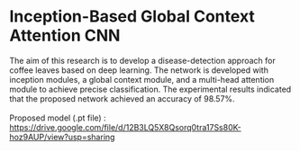 # Inception-Based Global Context Attention CNN
The aim of this research is to develop a disease-detection approach for coffee leaves based on deep learning. The network is developed with inception modules, a global context module, and a multi-head attention module to achieve precise classification. The experimental results indicated that the proposed network achieved an accuracy of 98.57%.
<br><br>
Proposed model (.pt file) : https://drive.google.com/file/d/12B3LQ5X8Qsorq0tra17Ss80K-hoz9AUP/view?usp=sharing
